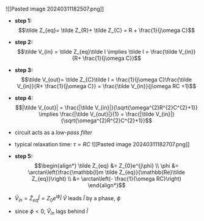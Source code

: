 ![[Pasted image 20240311182507.png]]
- **step 1:** $$\tilde Z_{eq}= \tilde Z_{R}+ \tilde Z_{C} = R + \frac{1}{j\omega C}$$
- **step 2:** $$\tilde V_{in} = \tilde Z_{eq}\tilde I \implies \tilde I = \frac{\tilde V_{in}}{R+ \frac{1}{j\omega C}}$$
- **step 3:** $$\tilde V_{out}= \tilde Z_{C}\tilde I = \frac{1}{j\omega C}\frac{\tilde V_{in}}{R+ \frac{1}{j\omega C}} = \frac{\tilde V_{in}}{j\omega RC +1}$$
- **step 4:** $$|\tilde V_{out}| = \frac{|\tilde V_{in}|}{\sqrt{\omega^{2}R^{2}C^{2}+1}} \implies \frac{|\tilde V_{out}|}{1} = \frac{|\tilde V_{in}|}{\sqrt{\omega^{2}R^{2}C^{2}+1}}$$
- circuit acts as a *low-pass filter*
- typical relaxation time: $\tau = RC$
![[Pasted image 20240311182707.png]]

- **step 5:** $$\begin{align*}
		\tilde Z_{eq} &= Z_{0}e^{j\phi}  \\
		\phi &= \arctan\left(\frac{\mathbb{I}m \tilde Z_{eq}}{\mathbb{Re}\tilde Z_{eq}}\right) \\
		&= \arctan\left(- \frac{1}{\omega RC}\right)
	\end{align*}$$
- $\tilde V_{in}=\tilde Z_{eq}\tilde I = Z_{0}e^{i\phi}\tilde I$ $\tilde V$ leads $\tilde I$ by a phase, $\phi$ 
- since $\phi<0$, $\tilde V_{in}$ lags behind $\tilde I$
